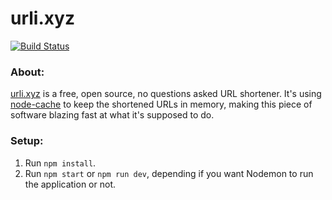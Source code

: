 # urli.xyz

[![Build Status](https://travis-ci.org/denis-onder/url-shortener.svg?branch=master)](https://travis-ci.org/denis-onder/url-shortener)

### About:

[urli.xyz](http://www.urli.xyz/) is a free, open source, no questions asked URL shortener.
It's using [node-cache](https://www.npmjs.com/package/node-cache) to keep the shortened URLs in memory, making this piece of software blazing fast at what it's supposed to do.

### Setup:

1. Run `npm install`.
2. Run `npm start` or `npm run dev`, depending if you want Nodemon to run the application or not.